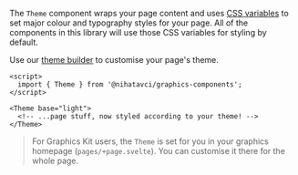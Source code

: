 The `Theme` component wraps your page content and uses [CSS variables](../?path=/docs/scss-css-variables--page) to set major colour and typography styles for your page. All of the components in this library will use those CSS variables for styling by default.

Use our [theme builder](../?path=/docs/theming-theme-builder--docs) to customise your page's theme.

```svelte
<script>
  import { Theme } from '@nihatavci/graphics-components';
</script>

<Theme base="light">
  <!-- ...page stuff, now styled according to your theme! -->
</Theme>
```

> For Graphics Kit users, the `Theme` is set for you in your graphics homepage (`pages/+page.svelte`). You can customise it there for the whole page.
